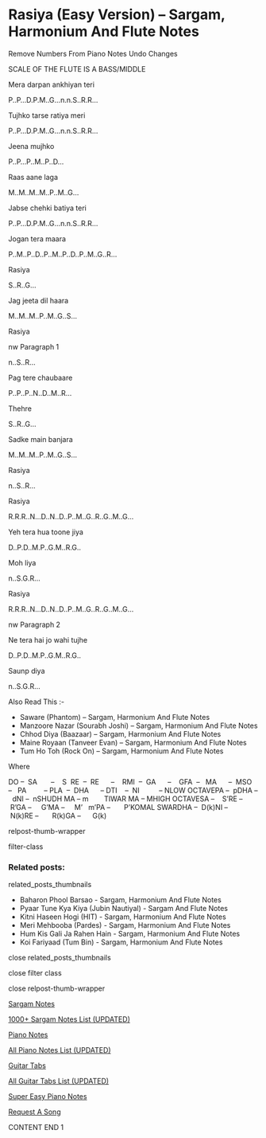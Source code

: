 
# Rasiya (Easy Version) – Sargam, Harmonium And Flute Notes

Remove Numbers From Piano Notes
Undo Changes

SCALE OF THE FLUTE IS A BASS/MIDDLE

Mera darpan ankhiyan teri

P..P…D.P.M..G…n.n.S..R.R…

Tujhko tarse ratiya meri

P..P…D.P.M..G…n.n.S..R.R…

Jeena mujhko

P..P…P..M..P..D…

Raas aane laga

M..M..M..M..P..M..G…

Jabse chehki batiya teri

P..P…D.P.M..G…n.n.S..R.R…

Jogan tera maara

P..M..P..D..P..M..P..D..P..M..G..R…

Rasiya

S..R..G…

Jag jeeta dil haara

M..M..M..P..M..G..S…

Rasiya

nw Paragraph 1

n..S..R…

Pag tere chaubaare

P..P..P..N..D..M..R…

Thehre

S..R..G…

Sadke main banjara

M..M..M..P..M..G..S…

Rasiya

n..S..R…

Rasiya

R.R.R..N…D..N..D..P..M..G..R..G..M..G…

Yeh tera hua toone jiya

D..P.D..M.P..G.M..R.G..

Moh liya

n..S.G.R…

Rasiya

R.R.R..N…D..N..D..P..M..G..R..G..M..G…

nw Paragraph 2

Ne tera hai jo wahi tujhe

D..P.D..M.P..G.M..R.G..

Saunp diya

n..S.G.R…

Also Read This :-

* Saware (Phantom) – Sargam, Harmonium And Flute Notes
* Manzoore Nazar (Sourabh Joshi) – Sargam, Harmonium And Flute Notes
* Chhod Diya (Baazaar) – Sargam, Harmonium And Flute Notes
* Maine Royaan (Tanveer Evan) – Sargam, Harmonium And Flute Notes
* Tum Ho Toh (Rock On) – Sargam, Harmonium And Flute Notes

Where

DO –  SA       –    S  RE  –  RE      –    RMI  –  GA      –    GFA  –   MA      –  MSO  –   PA         – PLA  –  DHA      – DTI    –  NI          – NLOW OCTAVEPA –  pDHA –  dNI –  nSHUDH MA – m        TIWAR MA – MHIGH OCTAVESA –    S’RE –     R’GA –     G’MA –     M’   m’PA –       P’KOMAL SWARDHA –  D(k)NI –       N(k)RE –       R(k)GA –      G(k)

relpost-thumb-wrapper

filter-class

### Related posts:

related_posts_thumbnails

* Baharon Phool Barsao - Sargam, Harmonium And Flute Notes
* Pyaar Tune Kya Kiya (Jubin Nautiyal) - Sargam And Flute Notes
* Kitni Haseen Hogi (HIT) - Sargam, Harmonium And Flute Notes
* Meri Mehbooba (Pardes) - Sargam, Harmonium And Flute Notes
* Hum Kis Gali Ja Rahen Hain - Sargam, Harmonium And Flute Notes
* Koi Fariyaad (Tum Bin) - Sargam, Harmonium And Flute Notes

close related_posts_thumbnails

close filter class

close relpost-thumb-wrapper

[Sargam Notes](https://www.notationsworld.com/sargam-notes.html)

[1000+ Sargam Notes List (UPDATED)](https://www.notationsworld.com/all-songs-list-sargam-notes.html)

[Piano Notes](https://www.notationsworld.com/piano-notes.html)

[All Piano Notes List (UPDATED)](https://www.notationsworld.com/all-songs-list-piano-notes.html)

[Guitar Tabs](https://www.notationsworld.com/guitar-tabs.html)

[All Guitar Tabs List (UPDATED)](https://www.notationsworld.com/all-songs-list-guitar-tabs.html)

[Super Easy Piano Notes](https://studywall.in/)

[Request A Song](https://www.notationsworld.com/request-a-song.html)

CONTENT END 1

